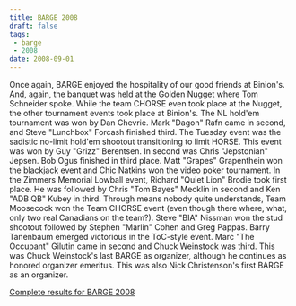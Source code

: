 ```yaml
---
title: BARGE 2008
draft: false
tags:
 - barge
 - 2008
date: 2008-09-01
---
```


Once again, BARGE enjoyed the hospitality of our good friends at Binion's. And,
again, the banquet was held at the Golden Nugget where Tom Schneider
spoke. While the team CHORSE even took place at the Nugget, the other
tournament events took place at Binion's. The NL hold'em tournament was won by
Dan Chevrie. Mark &quot;Dagon&quot; Rafn came in second, and Steve
&quot;Lunchbox&quot; Forcash finished third. The Tuesday event was the sadistic
no-limit hold'em shootout transitioning to limit HORSE. This event was won by
Guy &quot;Grizz&quot; Berentsen. In second was Chris &quot;Jepstonian&quot;
Jepsen. Bob Ogus finished in third place. Matt &quot;Grapes&quot; Grapenthein
won the blackjack event and Chic Natkins won the video poker tournament. In the
Zimmers Memorial Lowball event, Richard &quot;Quiet Lion&quot; Brodie took
first place. He was followed by Chris &quot;Tom Bayes&quot; Mecklin in second
and Ken &quot;ADB QB&quot; Kubey in third. Through means nobody quite
understands, Team Moosecock won the Team CHORSE event (even though there where,
what, only two real Canadians on the team?). Steve &quot;BIA&quot; Nissman won
the stud shootout followed by Stephen &quot;Marlin&quot; Cohen and Greg
Pappas. Barry Tanenbaum emerged victorious in the ToC-style event. Marc
&quot;The Occupant&quot; Gilutin came in second and Chuck Weinstock was
third. This was Chuck Weinstock's last BARGE as organizer, although he
continues as honored organizer emeritus. This was also Nick Christenson's first
BARGE as an organizer.

[Complete results for BARGE 2008](/barge/results/2008)
